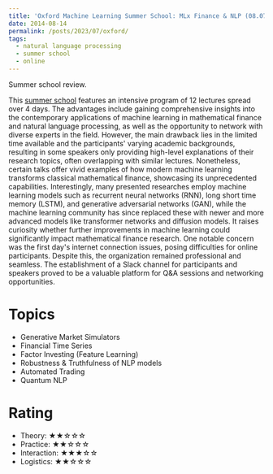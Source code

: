 ```yaml
---
title: 'Oxford Machine Learning Summer School: MLx Finance & NLP (08.07.2023-11.07.2023 online)'
date: 2014-08-14
permalink: /posts/2023/07/oxford/
tags:
  - natural language processing
  - summer school
  - online
---
```

Summer school review. 

This [summer school](https://www.oxfordml.school) features an intensive program of 12 lectures spread over 4 days. The advantages include gaining comprehensive insights into the contemporary applications of machine learning in mathematical finance and natural language processing, as well as the opportunity to network with diverse experts in the field. However, the main drawback lies in the limited time available and the participants' varying academic backgrounds, resulting in some speakers only providing high-level explanations of their research topics, often overlapping with similar lectures.
Nonetheless, certain talks offer vivid examples of how modern machine learning transforms classical mathematical finance, showcasing its unprecedented capabilities. Interestingly, many presented researches employ machine learning models such as recurrent neural networks (RNN), long short time memory (LSTM), and generative adversarial networks (GAN), while the machine learning community has since replaced these with newer and more advanced models like transformer networks and diffusion models. It raises curiosity whether further improvements in machine learning could significantly impact mathematical finance research.
One notable concern was the first day's internet connection issues, posing difficulties for online participants. Despite this, the organization remained professional and seamless. The establishment of a Slack channel for participants and speakers proved to be a valuable platform for Q&A sessions and networking opportunities.

Topics
======
* Generative Market Simulators
* Financial Time Series
* Factor Investing (Feature Learning)
* Robustness & Truthfulness of NLP models
* Automated Trading
* Quantum NLP

Rating
======
- Theory: ★★☆☆☆
- Practice: ★★☆☆☆
- Interaction: ★★★☆☆
- Logistics: ★★☆☆☆
